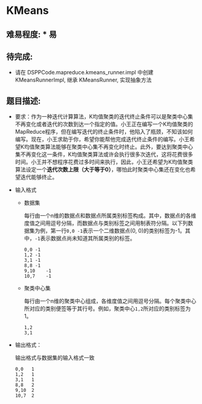 # KMeans

## 难易程度:  \* 易

## 待完成:

* 请在 DSPPCode.mapreduce.kmeans_runner.impl 中创建 KMeansRunnerImpl, 继承 KMeansRunner, 实现抽象方法

## 题目描述:

* 要求：作为一种迭代计算算法，K均值聚类的迭代终止条件可以是聚类中心集不再变化或者迭代的次数到达一个指定的值。小王正在编写一个K均值聚类的MapReduce程序，但在编写迭代的终止条件时，他陷入了瓶颈，不知该如何编写。现在，小王求助于你，希望你能帮他完成迭代终止条件的编写。小王希望K均值聚类算法能够在聚类中心集不再变化时终止。此外，要达到聚类中心集不再变化这一条件，K均值聚类算法或许会执行很多次迭代，这将花费很多时间。小王并不想程序花费过多时间来执行，因此，小王还希望为K均值聚类算法设定一个**迭代次数上限（大于等于0）**，哪怕此时聚类中心集还在变化也希望迭代能够终止。

* 输入格式

  * 数据集

    每行由一个n维的数据点和数据点所属类别标签构成。其中，数据点的各维度值之间用逗号分隔，而数据点与类别标签之间用制表符分隔。以下列数据集为例，第一行`0,0 -1`表示一个二维数据点(0, 0)的类别标签为-1。其中，`-1`表示数据点尚未知道其所属类别的标签。

    ```
    0,0	-1
    1,2	-1
    3,1	-1
    8,8	-1
    9,10	-1
    10,7	-1
    ```

  * 聚类中心集

    每行由一个n维的聚类中心组成，各维度值之间用逗号分隔。每个聚类中心所对应的类别便签等于其行号。例如，聚类中心`1,2`所对应的类别标签为1。

    ```
    1,2
    3,1
    ```

* 输出格式：

  输出格式与数据集的输入格式一致

  ```
  0,0	1
  1,2	1
  3,1	1
  8,8	2
  9,10	2
  10,7	2
  ```

